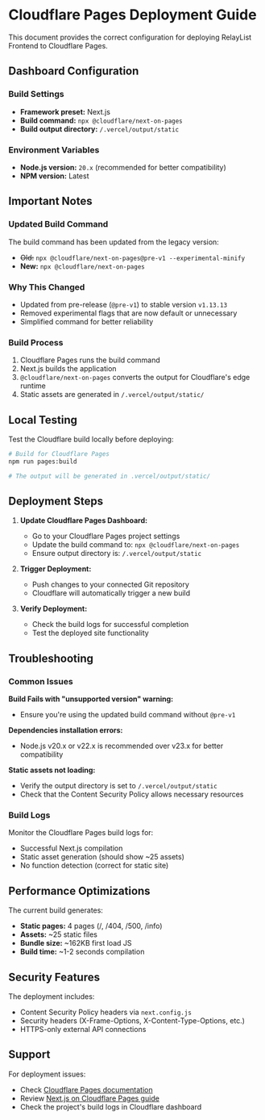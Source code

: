 # Cloudflare Pages Deployment Guide

This document provides the correct configuration for deploying RelayList Frontend to Cloudflare Pages.

## Dashboard Configuration

### Build Settings
- **Framework preset:** Next.js
- **Build command:** `npx @cloudflare/next-on-pages`
- **Build output directory:** `/.vercel/output/static`

### Environment Variables
- **Node.js version:** `20.x` (recommended for better compatibility)
- **NPM version:** Latest

## Important Notes

### Updated Build Command
The build command has been updated from the legacy version:
- ~~Old:~~ `npx @cloudflare/next-on-pages@pre-v1 --experimental-minify`
- **New:** `npx @cloudflare/next-on-pages`

### Why This Changed
- Updated from pre-release (`@pre-v1`) to stable version `v1.13.13`
- Removed experimental flags that are now default or unnecessary
- Simplified command for better reliability

### Build Process
1. Cloudflare Pages runs the build command
2. Next.js builds the application
3. `@cloudflare/next-on-pages` converts the output for Cloudflare's edge runtime
4. Static assets are generated in `/.vercel/output/static/`

## Local Testing

Test the Cloudflare build locally before deploying:

```bash
# Build for Cloudflare Pages
npm run pages:build

# The output will be generated in .vercel/output/static/
```

## Deployment Steps

1. **Update Cloudflare Pages Dashboard:**
   - Go to your Cloudflare Pages project settings
   - Update the build command to: `npx @cloudflare/next-on-pages`
   - Ensure output directory is: `/.vercel/output/static`

2. **Trigger Deployment:**
   - Push changes to your connected Git repository
   - Cloudflare will automatically trigger a new build

3. **Verify Deployment:**
   - Check the build logs for successful completion
   - Test the deployed site functionality

## Troubleshooting

### Common Issues

**Build Fails with "unsupported version" warning:**
- Ensure you're using the updated build command without `@pre-v1`

**Dependencies installation errors:**
- Node.js v20.x or v22.x is recommended over v23.x for better compatibility

**Static assets not loading:**
- Verify the output directory is set to `/.vercel/output/static`
- Check that the Content Security Policy allows necessary resources

### Build Logs
Monitor the Cloudflare Pages build logs for:
- Successful Next.js compilation
- Static asset generation (should show ~25 assets)
- No function detection (correct for static site)

## Performance Optimizations

The current build generates:
- **Static pages:** 4 pages (/, /404, /500, /info)
- **Assets:** ~25 static files
- **Bundle size:** ~162KB first load JS
- **Build time:** ~1-2 seconds compilation

## Security Features

The deployment includes:
- Content Security Policy headers via `next.config.js`
- Security headers (X-Frame-Options, X-Content-Type-Options, etc.)
- HTTPS-only external API connections

## Support

For deployment issues:
- Check [Cloudflare Pages documentation](https://developers.cloudflare.com/pages/framework-guides/deploy-a-nextjs-site)
- Review [Next.js on Cloudflare Pages guide](https://github.com/cloudflare/next-on-pages)
- Check the project's build logs in Cloudflare dashboard